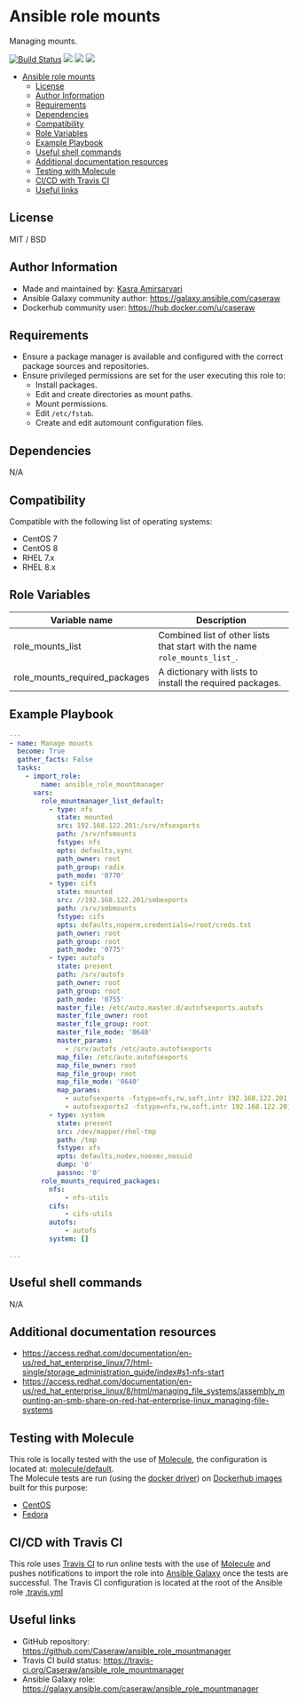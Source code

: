 # Ansible role mounts

Managing mounts.

[![Build Status](https://travis-ci.org/Caseraw/ansible_role_mountmanager.svg?branch=master)](https://travis-ci.org/Caseraw/ansible_role_mountmanager) [<img src="https://img.shields.io/ansible/role/46849">](https://galaxy.ansible.com/caseraw/ansible_role_mountmanager) [<img src="https://img.shields.io/ansible/role/d/46849">](https://galaxy.ansible.com/caseraw/ansible_role_mountmanager) [<img src="https://img.shields.io/ansible/quality/46849">](https://galaxy.ansible.com/caseraw/ansible_role_mountmanager)

- [Ansible role mounts](#ansible-role-mounts)
  - [License](#license)
  - [Author Information](#author-information)
  - [Requirements](#requirements)
  - [Dependencies](#dependencies)
  - [Compatibility](#compatibility)
  - [Role Variables](#role-variables)
  - [Example Playbook](#example-playbook)
  - [Useful shell commands](#useful-shell-commands)
  - [Additional documentation resources](#additional-documentation-resources)
  - [Testing with Molecule](#testing-with-molecule)
  - [CI/CD with Travis CI](#cicd-with-travis-ci)
  - [Useful links](#useful-links)

## License

MIT / BSD

## Author Information

- Made and maintained by: [Kasra Amirsarvari](https://www.linkedin.com/in/caseraw)
- Ansible Galaxy community author: <https://galaxy.ansible.com/caseraw>
- Dockerhub community user: <https://hub.docker.com/u/caseraw>

## Requirements

- Ensure a package manager is available and configured with the correct package sources and repositories.
- Ensure privileged permissions are set for the user executing this role to:
  - Install packages.
  - Edit and create directories as mount paths.
  - Mount permissions.
  - Edit `/etc/fstab`.
  - Create and edit automount configuration files.

## Dependencies

N/A

## Compatibility

Compatible with the following list of operating systems:

- CentOS 7
- CentOS 8
- RHEL 7.x
- RHEL 8.x

## Role Variables

| Variable name | Description |
|---------------|-------------|
| role_mounts_list | Combined list of other lists that start with the name `role_mounts_list_`. |
| role_mounts_required_packages | A dictionary with lists to install the required packages. |

## Example Playbook

```yaml
---
- name: Manage mounts
  become: True
  gather_facts: False
  tasks:
    - import_role:
        name: ansible_role_mountmanager
      vars:
        role_mountmanager_list_default:
          - type: nfs
            state: mounted
            src: 192.168.122.201:/srv/nfsexports
            path: /srv/nfsmounts
            fstype: nfs
            opts: defaults,sync
            path_owner: root
            path_group: radix
            path_mode: '0770'
          - type: cifs
            state: mounted
            src: //192.168.122.201/smbexports
            path: /srv/smbmounts
            fstype: cifs
            opts: defaults,noperm,credentials=/root/creds.txt
            path_owner: root
            path_group: root
            path_mode: '0775'
          - type: autofs
            state: present
            path: /srv/autofs
            path_owner: root
            path_group: root
            path_mode: '0755'
            master_file: /etc/auto.master.d/autofsexports.autofs
            master_file_owner: root
            master_file_group: root
            master_file_mode: '0640'
            master_params:
              - /srv/autofs /etc/auto.autofsexports
            map_file: /etc/auto.autofsexports
            map_file_owner: root
            map_file_group: root
            map_file_mode: '0640'
            map_params:
              - autofsexports -fstype=nfs,rw,soft,intr 192.168.122.201:/srv/autofsexports
              - autofsexports2 -fstype=nfs,rw,soft,intr 192.168.122.201:/srv/autofsexports2
          - type: system
            state: present
            src: /dev/mapper/rhel-tmp
            path: /tmp
            fstype: xfs
            opts: defaults,nodev,noexec,nosuid
            dump: '0'
            passno: '0'
        role_mounts_required_packages:
          nfs:
              - nfs-utils
          cifs:
              - cifs-utils
          autofs:
              - autofs
          system: []

...
```

## Useful shell commands

N/A

## Additional documentation resources

- <https://access.redhat.com/documentation/en-us/red_hat_enterprise_linux/7/html-single/storage_administration_guide/index#s1-nfs-start>
- <https://access.redhat.com/documentation/en-us/red_hat_enterprise_linux/8/html/managing_file_systems/assembly_mounting-an-smb-share-on-red-hat-enterprise-linux_managing-file-systems>

## Testing with Molecule

This role is locally tested with the use of [Molecule](https://molecule.readthedocs.io/en/latest/), the configuration is located at: [molecule/default](molecule/default).  
The Molecule tests are run (using the [docker driver](https://molecule.readthedocs.io/en/latest/configuration.html#docker)) on [Dockerhub images](https://hub.docker.com/u/caseraw) built for this purpose:

- [CentOS](https://hub.docker.com/r/caseraw/ansible-molecule-centos)
- [Fedora](https://hub.docker.com/r/caseraw/ansible-molecule-fedora)

## CI/CD with Travis CI

This role uses [Travis CI](https://travis-ci.org/) to run online tests with the use of [Molecule](https://molecule.readthedocs.io/en/latest/) and pushes notifications to import the role into [Ansible Galaxy](https://galaxy.ansible.com/) once the tests are successful. The Travis CI configuration is located at the root of the Ansible role [.travis.yml](.travis.yml)

## Useful links

- GitHub repository: <https://github.com/Caseraw/ansible_role_mountmanager>
- Travis CI build status: <https://travis-ci.org/Caseraw/ansible_role_mountmanager>
- Ansible Galaxy role: <https://galaxy.ansible.com/caseraw/ansible_role_mountmanager>
